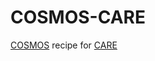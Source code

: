 # COSMOS-CARE

[COSMOS](https://github.com/Mizzou-CBMI/COSMOS2) recipe for [CARE](https://csbdeep.bioimagecomputing.com/tools/care/)
